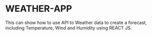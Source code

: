 # WEATHER-APP
This can show how to use API to Weather data to create a forecast, including Temperature, Wind and Humidity using REACT JS.
